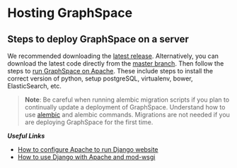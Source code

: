 # Hosting GraphSpace

## Steps to deploy GraphSpace on a server ##

We recommended downloading the [latest release](https://github.com/Murali-group/GraphSpace/releases/latest). Alternatively, you can download the latest code directly from the [master branch](https://github.com/Murali-group/GraphSpace).
Then follow the steps to [run GraphSpace on Apache](https://github.com/Murali-group/GraphSpace#running-graphspace-on-apache). These include steps to install the correct version of python, setup postgreSQL, virtualenv, bower, ElasticSearch, etc.

>**Note**:
>Be careful when running alembic migration scripts if you plan to continually update a deployment of GraphSpace. Understand how to use [alembic](https://alembic.sqlalchemy.org/en/latest/tutorial.html#) and alembic commands. Migrations are not needed if you are deploying GraphSpace for the first time.

***Useful Links***
- [How to configure Apache to run Django website](https://docs.djangoproject.com/en/3.1/howto/deployment/wsgi/modwsgi/#basic-configuration)
- [How to use Django with Apache and mod-wsgi](https://docs.djangoproject.com/en/3.1/howto/deployment/wsgi/modwsgi/)
